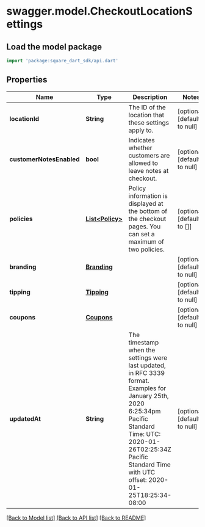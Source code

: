 # swagger.model.CheckoutLocationSettings

## Load the model package
```dart
import 'package:square_dart_sdk/api.dart'
```

## Properties
Name | Type | Description | Notes
------------ | ------------- | ------------- | -------------
**locationId** | **String** | The ID of the location that these settings apply to. | [optional] [default to null]
**customerNotesEnabled** | **bool** | Indicates whether customers are allowed to leave notes at checkout. | [optional] [default to null]
**policies** | [**List&lt;Policy&gt;**](Policy.md) | Policy information is displayed at the bottom of the checkout pages. You can set a maximum of two policies. | [optional] [default to []]
**branding** | [**Branding**](Branding.md) |  | [optional] [default to null]
**tipping** | [**Tipping**](Tipping.md) |  | [optional] [default to null]
**coupons** | [**Coupons**](Coupons.md) |  | [optional] [default to null]
**updatedAt** | **String** | The timestamp when the settings were last updated, in RFC 3339 format. Examples for January 25th, 2020 6:25:34pm Pacific Standard Time: UTC: 2020-01-26T02:25:34Z Pacific Standard Time with UTC offset: 2020-01-25T18:25:34-08:00 | [optional] [default to null]

[[Back to Model list]](../README.md#documentation-for-models) [[Back to API list]](../README.md#documentation-for-api-endpoints) [[Back to README]](../README.md)

